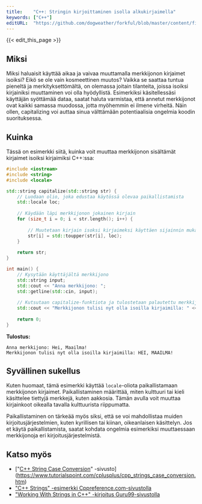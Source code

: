 ```yaml
---
title:    "C++: Stringin kirjoittaminen isolla alkukirjaimella"
keywords: ["C++"]
editURL:  "https://github.com/dogweather/forkful/blob/master/content/fi/cpp/capitalizing-a-string.md"
---
```


{{< edit_this_page >}}

## Miksi

Miksi haluaisit käyttää aikaa ja vaivaa muuttamalla merkkijonon kirjaimet isoiksi? Eikö se ole vain kosmeettinen muutos? Vaikka se saattaa tuntua pieneltä ja merkityksettömältä, on olemassa joitain tilanteita, joissa isoiksi kirjainiksi muuttaminen voi olla hyödyllistä. Esimerkiksi käsitellessäsi käyttäjän syöttämää dataa, saatat haluta varmistaa, että annetut merkkijonot ovat kaikki samassa muodossa, jotta myöhemmin ei ilmene virheitä. Näin ollen, capitalizing voi auttaa sinua välttämään potentiaalisia ongelmia koodin suorituksessa.

## Kuinka

Tässä on esimerkki siitä, kuinka voit muuttaa merkkijonon sisältämät kirjaimet isoiksi kirjaimiksi C++:ssa:

```C++
#include <iostream>
#include <string>
#include <locale>

std::string capitalize(std::string str) {
    // Luodaan olio, joka edustaa käytössä olevaa paikallistamista
    std::locale loc;
    
    // Käydään läpi merkkijonon jokainen kirjain
    for (size_t i = 0; i < str.length(); i++) {
        
        // Muutetaan kirjain isoksi kirjaimeksi käyttäen sijainnin mukana tulevaa paikallistamista
        str[i] = std::toupper(str[i], loc);
    }
    
    return str;
}

int main() {
    // Kysytään käyttäjältä merkkijono
    std::string input;
    std::cout << "Anna merkkijono: ";
    std::getline(std::cin, input);
    
    // Kutsutaan capitalize-funktiota ja tulostetaan palautettu merkkijono
    std::cout << "Merkkijonon tulisi nyt olla isoilla kirjaimilla: " << capitalize(input) << std::endl;
    
    return 0;
}
```

**Tulostus:**

```
Anna merkkijono: Hei, Maailma!
Merkkijonon tulisi nyt olla isoilla kirjaimilla: HEI, MAAILMA!
```

## Syvällinen sukellus

Kuten huomaat, tämä esimerkki käyttää `locale`-oliota paikallistamaan merkkijonon kirjaimet. Paikallistaminen määrittää, miten kulttuuri tai kieli käsittelee tiettyjä merkkejä, kuten aakkosia. Tämän avulla voit muuttaa kirjainkoot oikealla tavalla kulttuurista riippumatta.

Paikallistaminen on tärkeää myös siksi, että se voi mahdollistaa muiden kirjoitusjärjestelmien, kuten kyrillisen tai kiinan, oikeanlaisen käsittelyn. Jos et käytä paikallistamista, saatat kohdata ongelmia esimerkiksi muuttaessaan merkkijonoja eri kirjoitusjärjestelmistä.

## Katso myös

- ["[C++ String Case Conversion](https://www.tutorialspoint.com/cplusplus/cpp_strings_case_conversion.htm)" -sivusto](https://www.tutorialspoint.com/cplusplus/cpp_strings_case_conversion.htm)
- ["C++ Strings" -esimerkki Cppreference.com-sivustolla](https://en.cppreference.com/w/cpp/string/basic_string)
- ["Working With Strings in C++" -kirjoitus Guru99-sivustolla](https://www.guru99.com/cpp-string-processing.html)